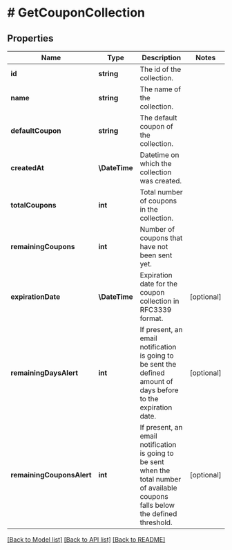 # # GetCouponCollection

## Properties

Name | Type | Description | Notes
------------ | ------------- | ------------- | -------------
**id** | **string** | The id of the collection. |
**name** | **string** | The name of the collection. |
**defaultCoupon** | **string** | The default coupon of the collection. |
**createdAt** | **\DateTime** | Datetime on which the collection was created. |
**totalCoupons** | **int** | Total number of coupons in the collection. |
**remainingCoupons** | **int** | Number of coupons that have not been sent yet. |
**expirationDate** | **\DateTime** | Expiration date for the coupon collection in RFC3339 format. | [optional]
**remainingDaysAlert** | **int** | If present, an email notification is going to be sent the defined amount of days before to the expiration date. | [optional]
**remainingCouponsAlert** | **int** | If present, an email notification is going to be sent when the total number of available coupons falls below the defined threshold. | [optional]

[[Back to Model list]](../../README.md#models) [[Back to API list]](../../README.md#endpoints) [[Back to README]](../../README.md)
